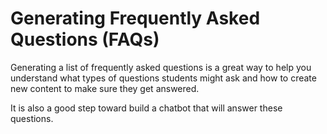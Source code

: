 # Generating Frequently Asked Questions (FAQs)

Generating a list of frequently asked questions is a great way to help you understand what types of questions students might ask and how to create new content to make sure they get answered.

It is also a good step toward build a chatbot that will answer these questions.

